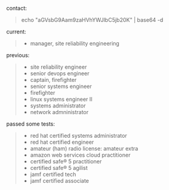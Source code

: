 contact:
>echo "aGVsbG9Aam9zaHVhYWJlbC5jb20K" | base64 -d

current:
> - manager, site reliability engineering

previous:
> - site reliability engineer
> - senior devops engineer
> - captain, firefighter
> - senior systems engineer
> - firefighter
> - linux systems engineer II
> - systems administrator
> - network admninistrator

passed some tests:
> - red hat certified systems administrator
> - red hat certified engineer
> - amateur (ham) radio license: amateur extra
> - amazon web services cloud practitioner
> - certified safe® 5 practitioner
> - certified safe® 5 agilist
> - jamf certified tech
> - jamf certified associate
